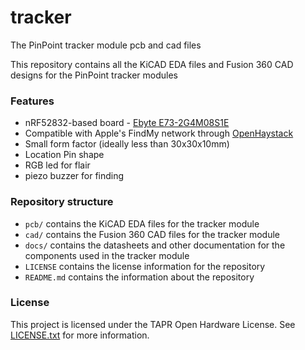 # tracker
The PinPoint tracker module pcb and cad files

This repository contains all the KiCAD EDA files and Fusion 360 CAD designs for the PinPoint tracker modules

### Features
- nRF52832-based board - [Ebyte E73-2G4M08S1E](https://www.cdebyte.com/products/E73-2G4M08S1E/2)
- Compatible with Apple's FindMy network through [OpenHaystack](https://github.com/seemoo-lab/openhaystack)
- Small form factor (ideally less than 30x30x10mm)
- Location Pin shape
- RGB led for flair
- piezo buzzer for finding


### Repository structure
- `pcb/` contains the KiCAD EDA files for the tracker module
- `cad/` contains the Fusion 360 CAD files for the tracker module
- `docs/` contains the datasheets and other documentation for the components used in the tracker module
- `LICENSE` contains the license information for the repository
- `README.md` contains the information about the repository

### License

This project is licensed under the TAPR Open Hardware License. See [LICENSE.txt](/LICENSE.txt) for more information.

